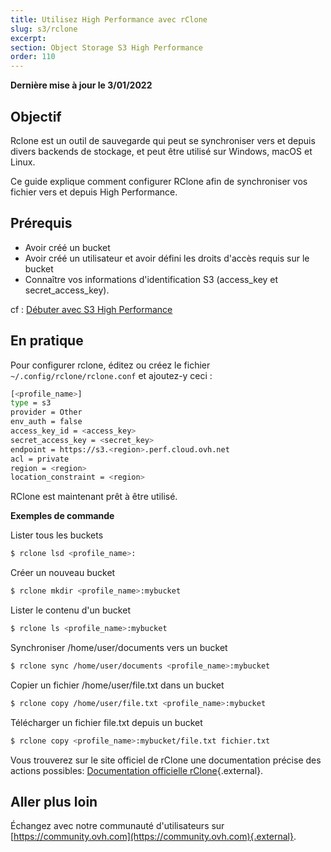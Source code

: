 ```yaml
---
title: Utilisez High Performance avec rClone
slug: s3/rclone
excerpt:
section: Object Storage S3 High Performance
order: 110
---
```


**Dernière mise à jour le 3/01/2022**

## Objectif


Rclone est un outil de sauvegarde qui peut se synchroniser vers et depuis divers backends de stockage, et peut être utilisé sur Windows, macOS et Linux.

Ce guide explique comment configurer RClone afin de synchroniser vos fichier vers et depuis High Performance.

## Prérequis

- Avoir créé un bucket
- Avoir créé un utilisateur et avoir défini les droits d'accès requis sur le bucket
- Connaître vos informations d'identification S3 (access_key et secret_access_key).

cf : [Débuter avec S3 High Performance](https://docs.ovh.com/fr/storage/highperf/debuter-avec-s3-high-performance)

## En pratique

Pour configurer rclone, éditez ou créez le fichier `~/.config/rclone/rclone.conf` et ajoutez-y ceci :

```bash
[<profile_name>]
type = s3
provider = Other
env_auth = false
access_key_id = <access_key>
secret_access_key = <secret_key>
endpoint = https://s3.<region>.perf.cloud.ovh.net
acl = private
region = <region>
location_constraint = <region>
```

RClone est maintenant prêt à être utilisé.

**Exemples de commande**

Lister tous les buckets
```bash
$ rclone lsd <profile_name>:
```

Créer un nouveau bucket
```bash
$ rclone mkdir <profile_name>:mybucket
```

Lister le contenu d'un bucket
```bash
$ rclone ls <profile_name>:mybucket
```

Synchroniser /home/user/documents vers un bucket
```bash
$ rclone sync /home/user/documents <profile_name>:mybucket
```

Copier un fichier /home/user/file.txt dans un bucket
```bash
$ rclone copy /home/user/file.txt <profile_name>:mybucket
```

Télécharger un fichier file.txt depuis un bucket
```bash
$ rclone copy <profile_name>:mybucket/file.txt fichier.txt
```

Vous trouverez sur le site officiel de rClone une documentation précise des actions possibles: [Documentation officielle rClone](https://rclone.org/docs/){.external}.

## Aller plus loin

Échangez avec notre communauté d'utilisateurs sur [https://community.ovh.com](https://community.ovh.com){.external}.
